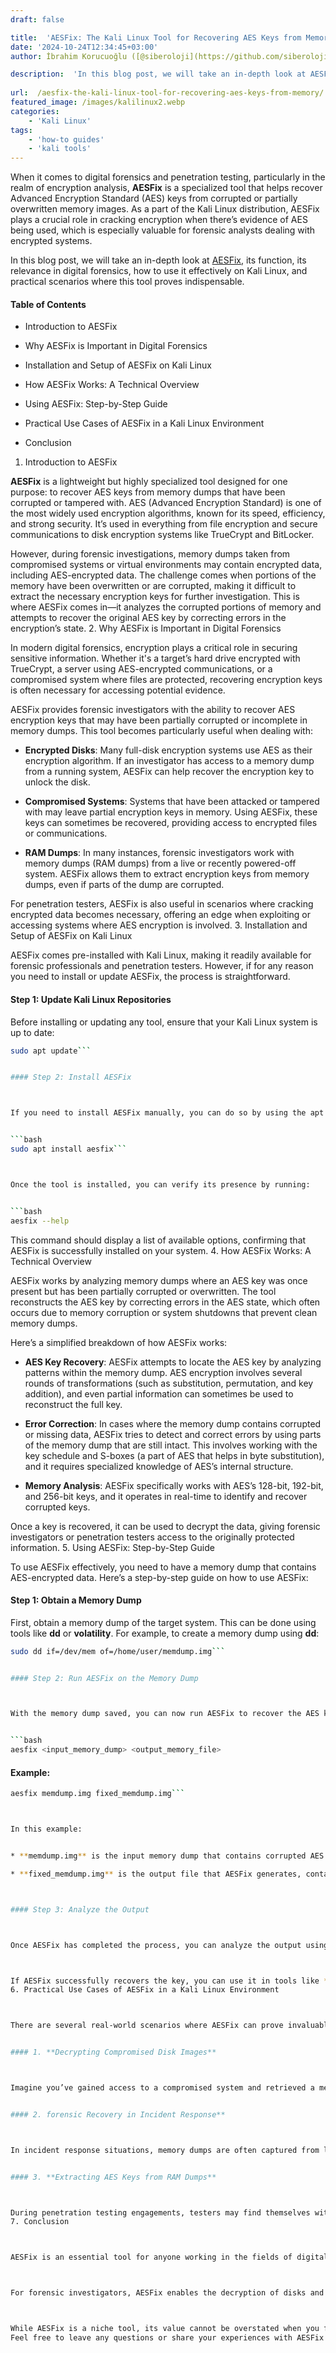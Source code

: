 ```yaml
---
draft: false

title:  'AESFix: The Kali Linux Tool for Recovering AES Keys from Memory'
date: '2024-10-24T12:34:45+03:00'
author: İbrahim Korucuoğlu ([@siberoloji](https://github.com/siberoloji))

description:  'In this blog post, we will take an in-depth look at AESFix, its function, its relevance in digital forensics, how to use it effectively on Kali Linux, and practical scenarios where this tool proves indispensable.' 
 
url:  /aesfix-the-kali-linux-tool-for-recovering-aes-keys-from-memory/
featured_image: /images/kalilinux2.webp
categories:
    - 'Kali Linux'
tags:
    - 'how-to guides'
    - 'kali tools'
---
```



When it comes to digital forensics and penetration testing, particularly in the realm of encryption analysis, **AESFix** is a specialized tool that helps recover Advanced Encryption Standard (AES) keys from corrupted or partially overwritten memory images. As a part of the Kali Linux distribution, AESFix plays a crucial role in cracking encryption when there’s evidence of AES being used, which is especially valuable for forensic analysts dealing with encrypted systems.



In this blog post, we will take an in-depth look at <a href="https://citp.princeton.edu/our-work/memory/code/" target="_blank" rel="noopener" title="">AESFix</a>, its function, its relevance in digital forensics, how to use it effectively on Kali Linux, and practical scenarios where this tool proves indispensable.


#### Table of Contents


* Introduction to AESFix

* Why AESFix is Important in Digital Forensics

* Installation and Setup of AESFix on Kali Linux

* How AESFix Works: A Technical Overview

* Using AESFix: Step-by-Step Guide

* Practical Use Cases of AESFix in a Kali Linux Environment

* Conclusion

1. Introduction to AESFix



**AESFix** is a lightweight but highly specialized tool designed for one purpose: to recover AES keys from memory dumps that have been corrupted or tampered with. AES (Advanced Encryption Standard) is one of the most widely used encryption algorithms, known for its speed, efficiency, and strong security. It’s used in everything from file encryption and secure communications to disk encryption systems like TrueCrypt and BitLocker.



However, during forensic investigations, memory dumps taken from compromised systems or virtual environments may contain encrypted data, including AES-encrypted data. The challenge comes when portions of the memory have been overwritten or are corrupted, making it difficult to extract the necessary encryption keys for further investigation. This is where AESFix comes in—it analyzes the corrupted portions of memory and attempts to recover the original AES key by correcting errors in the encryption’s state.
2. Why AESFix is Important in Digital Forensics



In modern digital forensics, encryption plays a critical role in securing sensitive information. Whether it's a target’s hard drive encrypted with TrueCrypt, a server using AES-encrypted communications, or a compromised system where files are protected, recovering encryption keys is often necessary for accessing potential evidence.



AESFix provides forensic investigators with the ability to recover AES encryption keys that may have been partially corrupted or incomplete in memory dumps. This tool becomes particularly useful when dealing with:


* **Encrypted Disks**: Many full-disk encryption systems use AES as their encryption algorithm. If an investigator has access to a memory dump from a running system, AESFix can help recover the encryption key to unlock the disk.

* **Compromised Systems**: Systems that have been attacked or tampered with may leave partial encryption keys in memory. Using AESFix, these keys can sometimes be recovered, providing access to encrypted files or communications.

* **RAM Dumps**: In many instances, forensic investigators work with memory dumps (RAM dumps) from a live or recently powered-off system. AESFix allows them to extract encryption keys from memory dumps, even if parts of the dump are corrupted.




For penetration testers, AESFix is also useful in scenarios where cracking encrypted data becomes necessary, offering an edge when exploiting or accessing systems where AES encryption is involved.
3. Installation and Setup of AESFix on Kali Linux



AESFix comes pre-installed with Kali Linux, making it readily available for forensic professionals and penetration testers. However, if for any reason you need to install or update AESFix, the process is straightforward.


#### Step 1: Update Kali Linux Repositories



Before installing or updating any tool, ensure that your Kali Linux system is up to date:


```bash
sudo apt update```


#### Step 2: Install AESFix



If you need to install AESFix manually, you can do so by using the apt package manager:


```bash
sudo apt install aesfix```



Once the tool is installed, you can verify its presence by running:


```bash
aesfix --help
```



This command should display a list of available options, confirming that AESFix is successfully installed on your system.
4. How AESFix Works: A Technical Overview



AESFix works by analyzing memory dumps where an AES key was once present but has been partially corrupted or overwritten. The tool reconstructs the AES key by correcting errors in the AES state, which often occurs due to memory corruption or system shutdowns that prevent clean memory dumps.



Here’s a simplified breakdown of how AESFix works:


* **AES Key Recovery**: AESFix attempts to locate the AES key by analyzing patterns within the memory dump. AES encryption involves several rounds of transformations (such as substitution, permutation, and key addition), and even partial information can sometimes be used to reconstruct the full key.

* **Error Correction**: In cases where the memory dump contains corrupted or missing data, AESFix tries to detect and correct errors by using parts of the memory dump that are still intact. This involves working with the key schedule and S-boxes (a part of AES that helps in byte substitution), and it requires specialized knowledge of AES’s internal structure.

* **Memory Analysis**: AESFix specifically works with AES’s 128-bit, 192-bit, and 256-bit keys, and it operates in real-time to identify and recover corrupted keys.




Once a key is recovered, it can be used to decrypt the data, giving forensic investigators or penetration testers access to the originally protected information.
5. Using AESFix: Step-by-Step Guide



To use AESFix effectively, you need to have a memory dump that contains AES-encrypted data. Here’s a step-by-step guide on how to use AESFix:


#### Step 1: Obtain a Memory Dump



First, obtain a memory dump of the target system. This can be done using tools like **dd** or **volatility**. For example, to create a memory dump using **dd**:


```bash
sudo dd if=/dev/mem of=/home/user/memdump.img```


#### Step 2: Run AESFix on the Memory Dump



With the memory dump saved, you can now run AESFix to recover the AES key. The basic syntax for AESFix is:


```bash
aesfix <input_memory_dump> <output_memory_file>
```


#### Example:


```bash
aesfix memdump.img fixed_memdump.img```



In this example:


* **memdump.img** is the input memory dump that contains corrupted AES keys.

* **fixed_memdump.img** is the output file that AESFix generates, containing the corrected AES key.



#### Step 3: Analyze the Output



Once AESFix has completed the process, you can analyze the output using other tools (such as an AES decryption tool) to test whether the recovered key can decrypt the data.



If AESFix successfully recovers the key, you can use it in tools like **openssl** or **TrueCrypt** to decrypt the files or disk.
6. Practical Use Cases of AESFix in a Kali Linux Environment



There are several real-world scenarios where AESFix can prove invaluable:


#### 1. **Decrypting Compromised Disk Images**



Imagine you’ve gained access to a compromised system and retrieved a memory dump. The system is using full-disk encryption (FDE) with AES. By running AESFix on the memory dump, you may be able to recover the AES encryption key and decrypt the disk, allowing you to further investigate its contents.


#### 2. forensic Recovery in Incident Response**



In incident response situations, memory dumps are often captured from live systems for analysis. If the system in question has encrypted files (or even communications), AESFix can help recover encryption keys from corrupted dumps, facilitating faster analysis and recovery of important evidence.


#### 3. **Extracting AES Keys from RAM Dumps**



During penetration testing engagements, testers may find themselves with access to memory dumps from running applications or virtual machines. If these applications use AES to encrypt sensitive data, AESFix can be used to retrieve the AES key, potentially leading to further exploits or access to sensitive information.
7. Conclusion



AESFix is an essential tool for anyone working in the fields of digital forensics, penetration testing, or encryption analysis. Its ability to recover AES encryption keys from memory dumps makes it a powerful resource in cases where encryption stands between an investigator and critical evidence.



For forensic investigators, AESFix enables the decryption of disks and files that are otherwise inaccessible due to incomplete or corrupted memory data. For penetration testers, it adds an extra layer of capability when dealing with encrypted systems.



While AESFix is a niche tool, its value cannot be overstated when you find yourself in situations where recovering a corrupted AES key is the difference between success and failure in an investigation or test. Make sure to familiarize yourself with the tool and its usage to maximize its potential in your Kali Linux toolkit. You may want to look at our <a href="https://www.siberoloji.com/full-list-of-kali-linux-tools/" target="_blank" rel="noreferrer noopener">full list of Kali Linux Tools</a> page.
Feel free to leave any questions or share your experiences with AESFix in the comments below!
